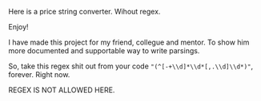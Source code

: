 Here is a price string converter. Wihout regex.

Enjoy!

I have made this project for my friend, collegue and mentor. To show him more documented and supportable way to write parsings.

So, take this regex shit out from your code `"(^[-+\\d]*\\d*[,.\\d]\\d*)"`, forever. Right now.

REGEX IS NOT ALLOWED HERE.
